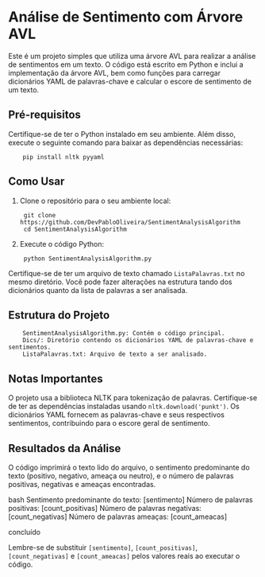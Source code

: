 # Análise de Sentimento com Árvore AVL

Este é um projeto simples que utiliza uma árvore AVL para realizar a análise de sentimentos em um texto. O código está escrito em Python e inclui a implementação da árvore AVL, bem como funções para carregar dicionários YAML de palavras-chave e calcular o escore de sentimento de um texto.

## Pré-requisitos

Certifique-se de ter o Python instalado em seu ambiente. Além disso, execute o seguinte comando para baixar as dependências necessárias:

        pip install nltk pyyaml

## Como Usar

1. Clone o repositório para o seu ambiente local:

        git clone https://github.com/DevPabloOliveira/SentimentAnalysisAlgorithm
        cd SentimentAnalysisAlgorithm

3. Execute o código Python:
   
        python SentimentAnalysisAlgorithm.py

Certifique-se de ter um arquivo de texto chamado `ListaPalavras.txt` no mesmo diretório. Você pode fazer alterações na estrutura tando dos dicionários quanto da lista de palavras a ser analisada.

## Estrutura do Projeto

        SentimentAnalysisAlgorithm.py: Contém o código principal.
        Dics/: Diretório contendo os dicionários YAML de palavras-chave e sentimentos.
        ListaPalavras.txt: Arquivo de texto a ser analisado.

## Notas Importantes

O projeto usa a biblioteca NLTK para tokenização de palavras. Certifique-se de ter as dependências instaladas usando `nltk.download('punkt')`.
Os dicionários YAML fornecem as palavras-chave e seus respectivos sentimentos, contribuindo para o escore geral de sentimento.

## Resultados da Análise

O código imprimirá o texto lido do arquivo, o sentimento predominante do texto (positivo, negativo, ameaça ou neutro), e o número de palavras positivas, negativas e ameaças encontradas.

bash
Sentimento predominante do texto: [sentimento]
Número de palavras positivas: [count_positivas]
Número de palavras negativas: [count_negativas]
Número de palavras ameaças: [count_ameacas]

concluído

Lembre-se de substituir `[sentimento]`, `[count_positivas]`, `[count_negativas]` e `[count_ameacas]` pelos valores reais ao executar o código.

